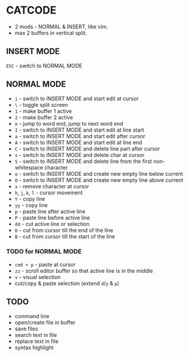 # CATCODE

- 2 mods - NORMAL & INSERT, like vim.
- max 2 buffers in vertical split.

## INSERT MODE

`ESC` - switch to NORMAL MODE

## NORMAL MODE

- `i` - switch to INSERT MODE and start edit at cursor
- `\` - toggle split screen
- `1` - make buffer 1 active
- `2` - make buffer 2 active
- `e` - jump to word end, jump to next word end
- `I` - switch to INSERT MODE and start edit at line start
- `a` - switch to INSERT MODE and start edit after cursor
- `A` - switch to INSERT MODE and start edit at line end
- `C` - switch to INSERT MODE and delete line part after cursor
- `s` - switch to INSERT MODE and delete char at cursor
- `S` - switch to INSERT MODE and delete line from the first non-whitespace character
- `o` - switch to INSERT MODE and create new empty line below current
- `O` - switch to INSERT MODE and create new empty line above current
- `x` - remove character at cursor
- `h`, `j`, `k`, `l` - cursor movement
- `Y` - copy line
- `yy` - copy line
- `p` - paste line after active line
- `P` - paste line before active line
- `dd` - cut active line or selection
- `D` - cut from cursor till the end of the line
- `B` - cut from cursor till the start of the line

### TODO for NORMAL MODE

- `cmd + p` - paste at cursor
- `zz` - scroll editor buffer so that active line is in the middle
- `v` - visual selection
- cut/copy & paste selection (extend `d`/`y` & `p`)

## TODO

- command line
- open/create file in buffer
- save files
- search text in file
- replace text in file
- syntax highlight
